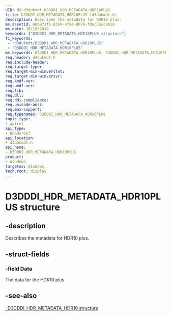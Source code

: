 ```yaml
---
UID: NS:d3dukmdt.D3DDDI_HDR_METADATA_HDR10PLUS
title: D3DDDI_HDR_METADATA_HDR10PLUS (d3dukmdt.h)
description: Describes the metadata for HDR10 plus.
ms.assetid: 66b871f1-03e9-4f8e-8079-f0ac33cceb16
ms.date: 10/19/2018
keywords: ["D3DDDI_HDR_METADATA_HDR10PLUS structure"]
f1_keywords:
 - "d3dukmdt/D3DDDI_HDR_METADATA_HDR10PLUS"
 - "D3DDDI_HDR_METADATA_HDR10PLUS"
ms.keywords: D3DDDI_HDR_METADATA_HDR10PLUS, D3DDDI_HDR_METADATA_HDR10PLUS,
req.header: d3dukmdt.h
req.include-header:
req.target-type:
req.target-min-winverclnt:
req.target-min-winversvr:
req.kmdf-ver:
req.umdf-ver:
req.lib:
req.dll:
req.ddi-compliance:
req.unicode-ansi:
req.max-support:
req.typenames: D3DDDI_HDR_METADATA_HDR10PLUS
topic_type:
- apiref
api_type:
- HeaderDef
api_location:
- d3dukmdt.h
api_name:
- D3DDDI_HDR_METADATA_HDR10PLUS
product: 
- Windows
targetos: Windows
tech.root: display
---
```


# D3DDDI_HDR_METADATA_HDR10PLUS structure

## -description

Describes the metadata for HDR10 plus.

## -struct-fields

### -field Data

The data for the HDR10 plus.



## -see-also

[_D3DDDI_HDR_METADATA_HDR10 structure](ns-d3dukmdt-_d3dddi_hdr_metadata_hdr10.md)
